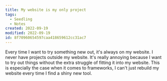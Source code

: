 ```yaml
---
title: My website is my only project
tags:
  - Seedling
  - Notes
created: 2022-09-19
modified: 2022-09-19
id: 8f70960654597caa418659612cc31ac7
---
```


Every time I want to try something new out, it's always on my website. I never have projects outside my website. It's really annoying because I want to try out things without the extra struggle of fitting it into my website. This is especially the case when it comes to frameworks, I can't just rebuild my website every time I find a shiny new tool.

